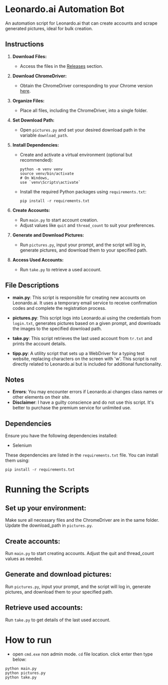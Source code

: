 # Leonardo.ai Automation Bot

An automation script for Leonardo.ai that can create accounts and scrape generated pictures, ideal for bulk creation.

## Instructions

1. **Download Files:**
   - Access the files in the [Releases](https://github.com/nxbvu/Leonardo.ai-Bot/releases) section.

2. **Download ChromeDriver:**
   - Obtain the ChromeDriver corresponding to your Chrome version [here](https://googlechromelabs.github.io/chrome-for-testing/#stable).

3. **Organize Files:**
   - Place all files, including the ChromeDriver, into a single folder.

4. **Set Download Path:**
   - Open `pictures.py` and set your desired download path in the variable `download_path`.

5. **Install Dependencies:**
   - Create and activate a virtual environment (optional but recommended):
     ```
     python -m venv venv
     source venv/bin/activate
     # On Windows,
     use `venv\Scripts\activate`
     ```
   - Install the required Python packages using `requirements.txt`:
     ```
     pip install -r requirements.txt
     ```

6. **Create Accounts:**
   - Run `main.py` to start account creation.
   - Adjust values like `quit` and `thread_count` to suit your preferences.

7. **Generate and Download Pictures:**
   - Run `pictures.py`, input your prompt, and the script will log in, generate pictures, and download them to your specified path.

8. **Access Used Accounts:**
   - Run `take.py` to retrieve a used account.

## File Descriptions

- **main.py**: This script is responsible for creating new accounts on Leonardo.ai. It uses a temporary email service to receive confirmation codes and complete the registration process.

- **pictures.py**: This script logs into Leonardo.ai using the credentials from `login.txt`, generates pictures based on a given prompt, and downloads the images to the specified download path.

- **take.py**: This script retrieves the last used account from `tr.txt` and prints the account details.

- **tipp.py**: A utility script that sets up a WebDriver for a typing test website, replacing characters on the screen with 'w'. This script is not directly related to Leonardo.ai but is included for additional functionality.

## Notes

- **Errors**: You may encounter errors if Leonardo.ai changes class names or other elements on their site.
- **Disclaimer**: I have a guilty conscience and do not use this script. It's better to purchase the premium service for unlimited use.

## Dependencies

Ensure you have the following dependencies installed:

- Selenium

These dependencies are listed in the `requirements.txt` file. You can install them using:

```
pip install -r requirements.txt
```

# Running the Scripts

## Set up your environment:

Make sure all necessary files and the ChromeDriver are in the same folder.
Update the download_path in `pictures.py`.

## Create accounts:

Run `main.py` to start creating accounts. Adjust the quit and thread_count values as needed.

## Generate and download pictures:

Run `pictures.py`, input your prompt, and the script will log in, generate pictures, and download them to your specified path.

## Retrieve used accounts:

Run `take.py` to get details of the last used account.

# How to run
- open `cmd.exe` non admin mode. `cd` file location. click enter then type below:

```
python main.py
python pictures.py
python take.py
```
